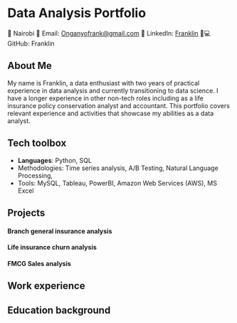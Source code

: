 # Data Analysis Portfolio

📍 Nairobi
📧 Email: Onganyofrank@gmail.com
🔗 LinkedIn: [Franklin](https://www.linkedin.com/in/franklin_onyango)
👨💻 GitHub: Franklin

## About Me
My name is Franklin, a data enthusiast with two years of practical experience in data analysis and currently transitioning to data science. I have a longer experience in other non-tech roles including as a life insurance policy conservation analyst and accountant. This portfolio covers relevant experience and activities that showcase my abilities as a data analyst. 

## Tech toolbox
- **Languages**: Python, SQL
- Methodologies: Time series analysis, A/B Testing, Natural Language Processing, 
- Tools: 	MySQL, Tableau, PowerBI, Amazon Web Services (AWS), MS Excel 


## Projects

  #### Branch general insurance analysis


  #### Life insurance churn analysis


  #### FMCG Sales analysis

## Work experience


## Education background
